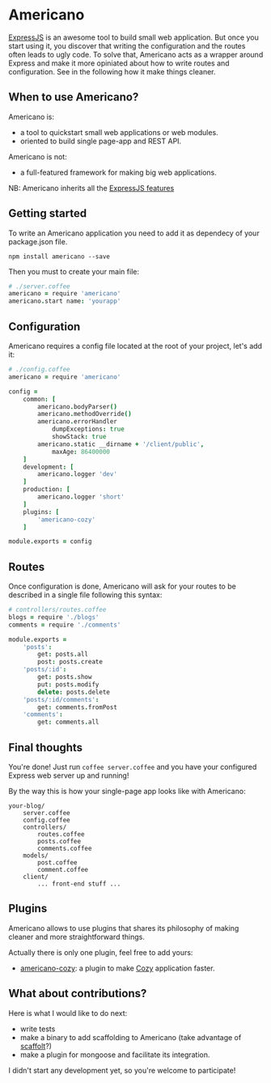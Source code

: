 # Americano

[ExpressJS](http://expressjs.com/)
is an awesome tool to build small web application. But once you start
using it, you discover that writing the configuration and the routes
often leads to ugly code. To solve that, Americano acts as a
wrapper around Express and make it more opiniated about how to write routes
and configuration. See in the following how it make things cleaner.

## When to use Americano?

Americano is:

* a tool to quickstart small web applications or web modules.
* oriented to build single page-app and REST API.

Americano is not:

* a full-featured framework for making big web applications.

NB: Americano inherits all the [ExpressJS
features](http://expressjs.com/guide.html)

## Getting started

To write an Americano application you need to add it as dependecy of your
package.json file.

    npm install americano --save

Then you must to create your main file:

```coffeescript
# ./server.coffee
americano = require 'americano'
americano.start name: 'yourapp'
```


## Configuration

Americano requires a config file located at the
root of your project, let's add it:

```coffeescript
# ./config.coffee
americano = require 'americano'

config =
    common: [
        americano.bodyParser()
        americano.methodOverride()
        americano.errorHandler
            dumpExceptions: true
            showStack: true
        americano.static __dirname + '/client/public',
            maxAge: 86400000
    ]
    development: [
        americano.logger 'dev'
    ]
    production: [
        americano.logger 'short'
    ]
    plugins: [
        'americano-cozy'
    ]

module.exports = config
```


## Routes

Once configuration is done, Americano will ask for your routes to be described
in a single file following this syntax:


```coffeescript
# controllers/routes.coffee
blogs = require './blogs'
comments = require './comments'

module.exports =
    'posts':
        get: posts.all
        post: posts.create
    'posts/:id':
        get: posts.show
        put: posts.modify
        delete: posts.delete
    'posts/:id/comments':
        get: comments.fromPost
    'comments':
        get: comments.all
```


## Final thoughts

You're done! Just run `coffee server.coffee` and you have your configured
Express web server up and running!

By the way this is how your single-page app looks like with Americano:


    your-blog/
        server.coffee
        config.coffee
        controllers/
            routes.coffee
            posts.coffee
            comments.coffee
        models/
            post.coffee
            comment.coffee
        client/
            ... front-end stuff ...

## Plugins

Americano allows to use plugins that shares its philosophy of making cleaner
and more straightforward things.

Actually there is only one plugin, feel free to add yours:

* [americano-cozy](https://github.com/frankrousseau/americano-cozy): a plugin 
to make [Cozy](http://cozy.io) application faster.

## What about contributions?

Here is what I would like to do next:

* write tests
* make a binary to add scaffolding to Americano (take advantage of 
  [scaffolt](https://github.com/paulmillr/scaffolt)?)
* make a plugin for mongoose and facilitate its integration.

I didn't start any development yet, so you're welcome to participate!
